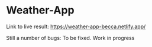 # Weather-App

Link to live result: https://weather-app-becca.netlify.app/ 

Still a number of bugs: To be fixed.
Work in progress

